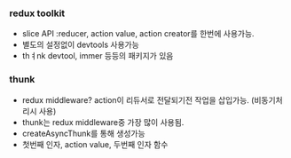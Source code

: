 ### redux toolkit

- slice API :reducer, action value, action creator를 한번에 사용가능.
- 별도의 설정없이 devtools 사용가능
- thㅕnk devtool, immer 등등의 패키지가 있음

### thunk

- redux middleware? action이 리듀서로 전달되기전 작업을 삽입가능. (비동기처리시 사용)
- thunk는 redux middleware중 가장 많이 사용됨.
- createAsyncThunk를 통해 생성가능
- 첫번째 인자, action value, 두번째 인자 함수
